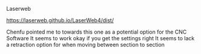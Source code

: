 Laserweb

https://laserweb.github.io/LaserWeb4/dist/

Chenfu pointed me to towards this one as a potential option for the CNC Software
It seems to work okay if you get the settings right
It seems to lack a retraction option for when moving between section to section
